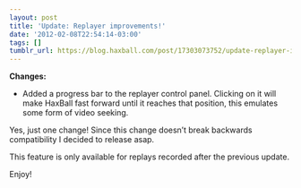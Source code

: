 ```yaml
---
layout: post
title: 'Update: Replayer improvements!'
date: '2012-02-08T22:54:14-03:00'
tags: []
tumblr_url: https://blog.haxball.com/post/17303073752/update-replayer-improvements
---
```

 **Changes:**

- Added a progress bar to the replayer control panel. Clicking on it will make HaxBall fast forward until it reaches that position, this emulates some form of video seeking.

Yes, just one change! Since this change doesn’t break backwards compatibility I decided to release asap.

This feature is only available for replays recorded after the previous update.

Enjoy!

